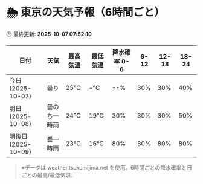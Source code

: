 # 🌦️ 東京の天気予報（6時間ごと）

🕒 最終更新: **2025-10-07 07:52:10**

| 日付 | 天気 | 最高気温 | 最低気温 | 降水確率 0-6 | 6-12 | 12-18 | 18-24 |
|------|------|----------|----------|------------|------|------|------|
| 今日 (2025-10-07) | 曇り | 25℃ | -℃ | --% | 30% | 30% | 40% |
| 明日 (2025-10-08) | 曇のち一時雨 | 24℃ | 19℃ | 30% | 30% | 30% | 50% |
| 明後日 (2025-10-09) | 曇一時雨 | 23℃ | 16℃ | 80% | 80% | 80% | 80% |

> ※データは weather.tsukumijima.net を使用。6時間ごとの降水確率と日ごとの最高/最低気温。